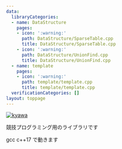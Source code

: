 ```yaml
---
data:
  libraryCategories:
  - name: DataStructure
    pages:
    - icon: ':warning:'
      path: DataStructure/SparseTable.cpp
      title: DataStructure/SparseTable.cpp
    - icon: ':warning:'
      path: DataStructure/UnionFind.cpp
      title: DataStructure/UnionFind.cpp
  - name: template
    pages:
    - icon: ':warning:'
      path: template/template.cpp
      title: template/template.cpp
  verificationCategories: []
layout: toppage
---
```

[![kyawa](https://img.shields.io/endpoint?url=https%3A%2F%2Fatcoder-badges.now.sh%2Fapi%2Fatcoder%2Fjson%2Fkyawa)](https://atcoder.jp/users/kyawa)

競技プログラミング用のライブラリです

gcc c++17 で動きます
